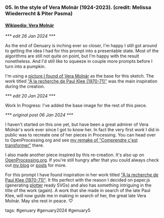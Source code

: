 ### 05. In the style of Vera Molnár (1924-2023). (credit: Melissa Wiederrecht & Piter Pasma)

#### [Wikipedia: Vera Molnár](https://en.wikipedia.org/wiki/Vera_Moln%C3%A1r)

_*** edit 26 Jan 2024 ***_

As the end of Genuary is inching ever so closer, I'm happy I still got around to getting the idea I had for this prompt into a presentable state.
Most of the algorithms are still not quite on point, but I'm happy with the result nonetheless. And I'd still like to squeeze in couple more prompts before I turn into a pumpkin. 

I'm using a [picture I found of Vera Molnár](https://www.holo.mg/encounters/vera-molnar/) as the base for this sketch. 
The work titled ["À la recherche de Paul Klee (1970-71)"](https://dam.org/museum/artists_ui/artists/molnar-vera/a-la-recherche-de-paul-klee/) was the main inspiration during the creation. 

_*** edit 20 Jan 2024 ***_

Work In Progress: I've added the base image for the rest of this piece. 

_*** original post 06 Jan 2024 ***_

I haven't started on this one yet, but have been a great admirer of Vera Molnár's work ever since I got to know her.
In fact the very first _work_ I did in public was to recreate one of her pieces in Processing. You can head over to OpenProcessing.org and see [my remake of "Comprendre c'est transformer"](https://openprocessing.org/sketch/1857733) there.

I also made another piece inspired by this re-creation. It's also up on [OpenProcessing.org](https://openprocessing.org/sketch/1986467). If you're still hungry after that you could always check out [my blog](https://www.d17e.dev/blog/) or [posts](https://www.d17e.dev/posts/) for more.

For this prompt I have found inspiration in her work titled ["À la recherche de Paul Klee (1970-71)"](https://dam.org/museum/artists_ui/artists/molnar-vera/a-la-recherche-de-paul-klee/).
It fits perfect with the reason I decided on paper.js (generating [plotter](https://www.axidraw.com/) ready SVGs) and also has something intriguing in the title of the work (again).
A work that she made in search of the late Paul Klee, will now guide me in making in search of her, the great late Vera Molnár. May she rest in peace. &#x2661;

tags: #genuary #genuary2024 #genuary5
